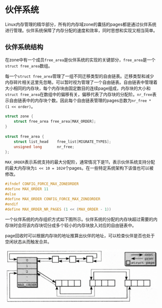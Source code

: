 # 伙伴系统

Linux内存管理的精华部分，所有的内存域zone的囊括的pages都是通过伙伴系统进行管理。伙伴系统保障了内存分配的速度和效率，同时思想和实现又相当简单。

## 伙伴系统结构

在zone中有一个成员`free_area`是伙伴系统的实现的关键部分，`free_area`是一个`struct free_area`数组。

每一个`struct free_area`管理了一组不同迁移类型的自由链表。迁移类型和减少内存碎片相关这里先忽略，可以暂时视为管理了一个自由链表。自由链表中管理着大小相同的内存块，每个内存块由固定数目的连续page组成，内存块的大小和`struct free_area`在数组中的偏移有关，偏移代表了内存块的分配阶。`nr_free`表示自由链表中的内存块个数。因此每个自由链表管理的pages总数为`nr_free * (1 << order)`。

```c
struct zone {
    struct free_area free_area[MAX_ORDER];
}

struct free_area {
    struct list_head	free_list[MIGRATE_TYPES];
    unsigned long		nr_free;
};

```

`MAX_ORDER`表示系统支持的最大分配阶，通常情况下是11，表示伙伴系统支持分配的最大内存块为`1 << 10 = 1024`个pages。在一些特定系统架构下该值也可以被修改。

```c
#ifndef CONFIG_FORCE_MAX_ZONEORDER
#define MAX_ORDER 11
#else
#define MAX_ORDER CONFIG_FORCE_MAX_ZONEORDER
#endif
#define MAX_ORDER_NR_PAGES (1 << (MAX_ORDER - 1))
```

一个伙伴系统的内存组织方式如下图所示。伙伴系统的分配的内存块超过需要的内存块时会将该内存块切分成多个较小的内存块放入对应的自由链表中。

page回收时可以根据内存块的地址推算出伙伴的地址，可以检查伙伴是否也处于空闲状态从而触发合并。

![伙伴系统](../imgs/image.png)